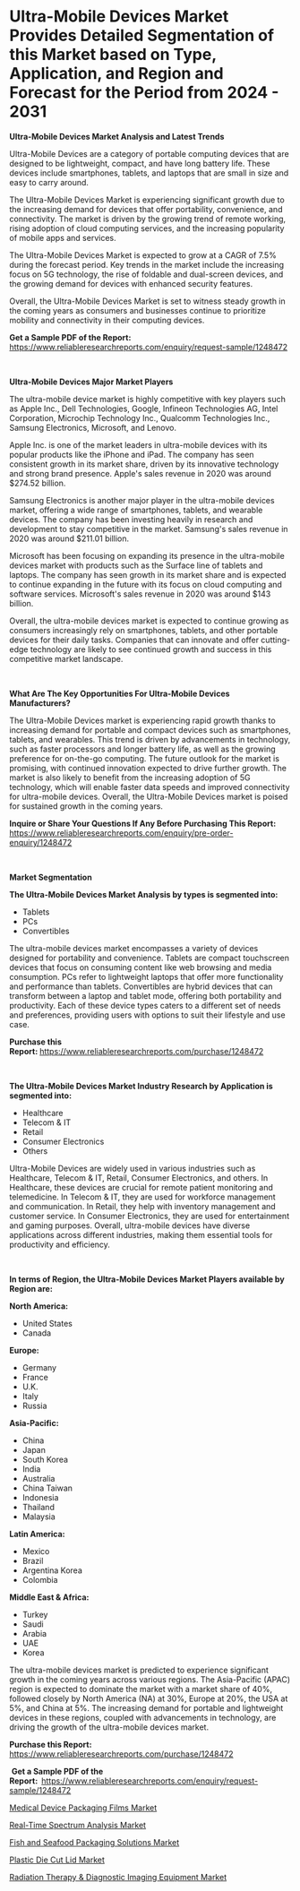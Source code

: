<p><h1>Ultra-Mobile Devices Market Provides Detailed Segmentation of this Market based on Type, Application, and Region and Forecast for the Period from 2024 - 2031</h1></p><p><strong>Ultra-Mobile Devices Market Analysis and Latest Trends</strong></p>
<p><p>Ultra-Mobile Devices are a category of portable computing devices that are designed to be lightweight, compact, and have long battery life. These devices include smartphones, tablets, and laptops that are small in size and easy to carry around.</p><p>The Ultra-Mobile Devices Market is experiencing significant growth due to the increasing demand for devices that offer portability, convenience, and connectivity. The market is driven by the growing trend of remote working, rising adoption of cloud computing services, and the increasing popularity of mobile apps and services.</p><p>The Ultra-Mobile Devices Market is expected to grow at a CAGR of 7.5% during the forecast period. Key trends in the market include the increasing focus on 5G technology, the rise of foldable and dual-screen devices, and the growing demand for devices with enhanced security features.</p><p>Overall, the Ultra-Mobile Devices Market is set to witness steady growth in the coming years as consumers and businesses continue to prioritize mobility and connectivity in their computing devices.</p></p>
<p><strong>Get a Sample PDF of the Report:&nbsp;</strong> <a href="https://www.reliableresearchreports.com/enquiry/request-sample/1248472">https://www.reliableresearchreports.com/enquiry/request-sample/1248472</a></p>
<p>&nbsp;</p>
<p><strong>Ultra-Mobile Devices Major Market Players</strong></p>
<p><p>The ultra-mobile device market is highly competitive with key players such as Apple Inc., Dell Technologies, Google, Infineon Technologies AG, Intel Corporation, Microchip Technology Inc., Qualcomm Technologies Inc., Samsung Electronics, Microsoft, and Lenovo.</p><p>Apple Inc. is one of the market leaders in ultra-mobile devices with its popular products like the iPhone and iPad. The company has seen consistent growth in its market share, driven by its innovative technology and strong brand presence. Apple's sales revenue in 2020 was around $274.52 billion.</p><p>Samsung Electronics is another major player in the ultra-mobile devices market, offering a wide range of smartphones, tablets, and wearable devices. The company has been investing heavily in research and development to stay competitive in the market. Samsung's sales revenue in 2020 was around $211.01 billion.</p><p>Microsoft has been focusing on expanding its presence in the ultra-mobile devices market with products such as the Surface line of tablets and laptops. The company has seen growth in its market share and is expected to continue expanding in the future with its focus on cloud computing and software services. Microsoft's sales revenue in 2020 was around $143 billion.</p><p>Overall, the ultra-mobile devices market is expected to continue growing as consumers increasingly rely on smartphones, tablets, and other portable devices for their daily tasks. Companies that can innovate and offer cutting-edge technology are likely to see continued growth and success in this competitive market landscape.</p></p>
<p>&nbsp;</p>
<p><strong>What Are The Key Opportunities For Ultra-Mobile Devices Manufacturers?</strong></p>
<p><p>The Ultra-Mobile Devices market is experiencing rapid growth thanks to increasing demand for portable and compact devices such as smartphones, tablets, and wearables. This trend is driven by advancements in technology, such as faster processors and longer battery life, as well as the growing preference for on-the-go computing. The future outlook for the market is promising, with continued innovation expected to drive further growth. The market is also likely to benefit from the increasing adoption of 5G technology, which will enable faster data speeds and improved connectivity for ultra-mobile devices. Overall, the Ultra-Mobile Devices market is poised for sustained growth in the coming years.</p></p>
<p><strong>Inquire or Share Your Questions If Any Before Purchasing This Report:</strong> <a href="https://www.reliableresearchreports.com/enquiry/pre-order-enquiry/1248472">https://www.reliableresearchreports.com/enquiry/pre-order-enquiry/1248472</a></p>
<p>&nbsp;</p>
<p><strong>Market Segmentation</strong></p>
<p><strong>The Ultra-Mobile Devices Market Analysis by types is segmented into:</strong></p>
<p><ul><li>Tablets</li><li>PCs</li><li>Convertibles</li></ul></p>
<p><p>The ultra-mobile devices market encompasses a variety of devices designed for portability and convenience. Tablets are compact touchscreen devices that focus on consuming content like web browsing and media consumption. PCs refer to lightweight laptops that offer more functionality and performance than tablets. Convertibles are hybrid devices that can transform between a laptop and tablet mode, offering both portability and productivity. Each of these device types caters to a different set of needs and preferences, providing users with options to suit their lifestyle and use case.</p></p>
<p><strong>Purchase this Report:&nbsp;</strong><a href="https://www.reliableresearchreports.com/purchase/1248472">https://www.reliableresearchreports.com/purchase/1248472</a></p>
<p>&nbsp;</p>
<p><strong>The Ultra-Mobile Devices Market Industry Research by Application is segmented into:</strong></p>
<p><ul><li>Healthcare</li><li>Telecom & IT</li><li>Retail</li><li>Consumer Electronics</li><li>Others</li></ul></p>
<p><p>Ultra-Mobile Devices are widely used in various industries such as Healthcare, Telecom & IT, Retail, Consumer Electronics, and others. In Healthcare, these devices are crucial for remote patient monitoring and telemedicine. In Telecom & IT, they are used for workforce management and communication. In Retail, they help with inventory management and customer service. In Consumer Electronics, they are used for entertainment and gaming purposes. Overall, ultra-mobile devices have diverse applications across different industries, making them essential tools for productivity and efficiency.</p></p>
<p>&nbsp;</p>
<p><strong>In terms of Region, the Ultra-Mobile Devices Market Players available by Region are:</strong></p>
<p>
    <p> <strong> North America: </strong>
        <ul>
            <li>United States</li>
            <li>Canada</li>
        </ul>
        </p> 
    <p> <strong> Europe: </strong>
        <ul>
            <li>Germany</li>
            <li>France</li>
            <li>U.K.</li>
            <li>Italy</li>
            <li>Russia</li>
        </ul>
        </p> 
    <p> <strong> Asia-Pacific: </strong>
        <ul>
            <li>China</li>
            <li>Japan</li>
            <li>South Korea</li>
            <li>India</li>
            <li>Australia</li>
            <li>China Taiwan</li>
            <li>Indonesia</li>
            <li>Thailand</li>
            <li>Malaysia</li>
        </ul>
        </p> 
    <p> <strong> Latin America: </strong>
        <ul>
            <li>Mexico</li>
            <li>Brazil</li>
            <li>Argentina Korea</li>
            <li>Colombia</li>
        </ul>
        </p> 
    <p> <strong> Middle East & Africa: </strong>
        <ul>
            <li>Turkey</li>
            <li>Saudi</li>
            <li>Arabia</li>
            <li>UAE</li>
            <li>Korea</li>
        </ul>
    </p>
    </p>
<p><p>The ultra-mobile devices market is predicted to experience significant growth in the coming years across various regions. The Asia-Pacific (APAC) region is expected to dominate the market with a market share of 40%, followed closely by North America (NA) at 30%, Europe at 20%, the USA at 5%, and China at 5%. The increasing demand for portable and lightweight devices in these regions, coupled with advancements in technology, are driving the growth of the ultra-mobile devices market.</p></p>
<p><strong>Purchase this Report: </strong><a href="https://www.reliableresearchreports.com/purchase/1248472">https://www.reliableresearchreports.com/purchase/1248472</a></p>
<p>&nbsp;<strong>Get a Sample PDF of the Report:&nbsp;&nbsp;</strong><a href="https://www.reliableresearchreports.com/enquiry/request-sample/1248472">https://www.reliableresearchreports.com/enquiry/request-sample/1248472</a></p>
<p><strong></strong></p>
<p><p><a href="https://medium.com/@olgabauch163/medical-device-packaging-films-market-furnishes-information-on-market-share-market-trends-and-3edadf0162c3">Medical Device Packaging Films Market</a></p><p><a href="https://github.com/mancsybtousav/Market-Research-Report-List-1/blob/main/real-time-spectrum-analysis-market.md">Real-Time Spectrum Analysis Market</a></p><p><a href="https://medium.com/@olgabauch163/fish-and-seafood-packaging-solutions-market-trends-forecast-and-competitive-analysis-to-2031-2d8908cd4e7e">Fish and Seafood Packaging Solutions Market</a></p><p><a href="https://medium.com/@olgabauch163/plastic-die-cut-lid-market-insights-into-market-cagr-market-trends-and-growth-strategies-5d543e5b4fc1">Plastic Die Cut Lid Market</a></p><p><a href="https://github.com/josesg55/Market-Research-Report-List-1/blob/main/radiation-therapy-diagnostic-imaging-equipment-market.md">Radiation Therapy & Diagnostic Imaging Equipment Market</a></p></p>